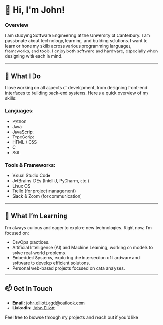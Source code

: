 # 👋 Hi, I'm John!

### Overview

I am studying Software Engineering at the University of Canterbury. I am passionate about technology, learning, and building solutions. I want to learn or hone my skills across various programming languages, frameworks, and tools. I enjoy both software and hardware, especially when designing with each in mind.

---

## 🌟 **What I Do**

I love working on all aspects of development, from designing front-end interfaces to building back-end systems. Here's a quick overview of my skills:

### **Languages:**
- Python
- Java
- JavaScript
- TypeScript
- HTML / CSS
- C
- SQL

### **Tools & Frameworks:**
- Visual Studio Code
- JetBrains IDEs (IntelliJ, PyCharm, etc.)
- Linux OS
- Trello (for project management)
- Slack & Zoom (for communication)
  
---

## 🌱 **What I’m Learning**
I’m always curious and eager to explore new technologies. Right now, I'm focused on:
- DevOps practices.
- Artificial Intelligence (AI) and Machine Learning, working on models to solve real-world problems.
- Embedded Systems, exploring the intersection of hardware and software to develop efficient solutions.
- Personal web-based projects focused on data analyses.
  
---

## 📫 **Get In Touch**
- **Email:** [john.elliott.ggd@outlook.com](mailto:john.elliott.ggd@outlook.com)
- **LinkedIn:** [John Elliott](https://www.linkedin.com/in/john-elliott)

Feel free to browse through my projects and reach out if you'd like

